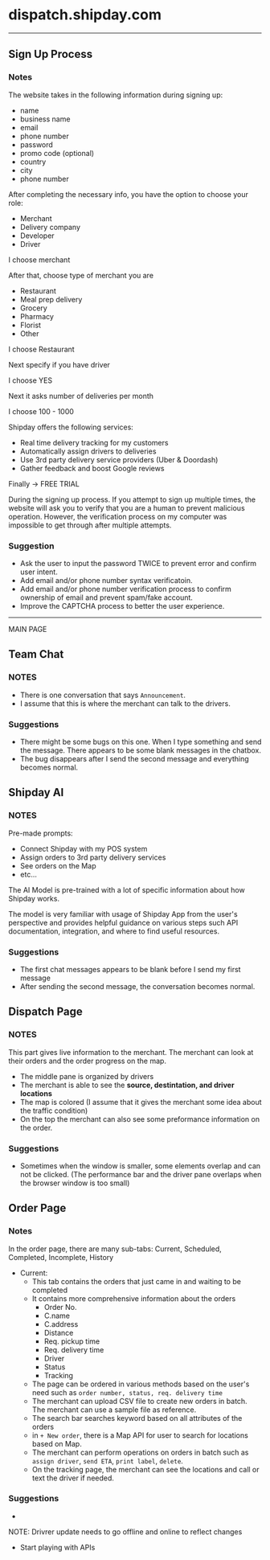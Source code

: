 # dispatch.shipday.com

---

## Sign Up Process

### Notes

The website takes in the following information
during signing up:

- name
- business name
- email
- phone number
- password
- promo code (optional)
- country
- city
- phone number

After completing the necessary info, you have the option to choose your role:

- Merchant
- Delivery company
- Developer
- Driver

I choose merchant

After that, choose type of merchant you are

- Restaurant
- Meal prep delivery
- Grocery
- Pharmacy
- Florist
- Other

I choose Restaurant

Next specify if you have driver

I choose YES

Next it asks number of deliveries per month

I choose 100 - 1000

Shipday offers the following services:

- Real time delivery tracking for my customers
- Automatically assign drivers to deliveries
- Use 3rd party delivery service providers (Uber & Doordash)
- Gather feedback and boost Google reviews

Finally -> FREE TRIAL

During the signing up process. If you attempt to sign up multiple times, the website will ask you to verify that you are a human to prevent malicious operation. However, the verification process on my computer was impossible to get through after multiple attempts.

### Suggestion

- Ask the user to input the password TWICE to prevent error and confirm user intent.
- Add email and/or phone number syntax verificatoin.
- Add email and/or phone number verification process to confirm ownership of email and prevent spam/fake account.
- Improve the CAPTCHA process to better the user experience.

---

MAIN PAGE

## Team Chat

### NOTES

- There is one conversation that says `Announcement`.
- I assume that this is where the merchant can talk to the drivers.

### Suggestions

- There might be some bugs on this one. When I type something and send the message. There appears to be some blank messages in the chatbox.
- The bug disappears after I send the second message and everything becomes normal.

## Shipday AI

### NOTES

Pre-made prompts:

- Connect Shipday with my POS system
- Assign orders to 3rd party delivery services
- See orders on the Map
- etc...

The AI Model is pre-trained with a lot of specific information about how Shipday works.

The model is very familiar with usage of Shipday App from the user's perspective and provides helpful guidance on various steps such API documentation, integration, and where to find useful resources.

### Suggestions

- The first chat messages appears to be blank before I send my first message
- After sending the second message, the conversation becomes normal.

## Dispatch Page

### NOTES

This part gives live information to the merchant. The merchant can look at their orders and the order progress on the map.

- The middle pane is organized by drivers
- The merchant is able to see the **source, destintation, and driver locations**
- The map is colored (I assume that it gives the merchant some idea about the traffic condition)
- On the top the merchant can also see some preformance information on the order.

### Suggestions

- Sometimes when the window is smaller, some elements overlap and can not be clicked. (The performance bar and the driver pane overlaps when the browser window is too small)

## Order Page

### Notes

In the order page, there are many sub-tabs: Current, Scheduled, Completed, Incomplete, History

- Current:
  - This tab contains the orders that just came in and waiting to be completed
  - It contains more comprehensive information about the orders
    - Order No.
    - C.name
    - C.address
    - Distance
    - Req. pickup time
    - Req. delivery time
    - Driver
    - Status
    - Tracking
  - The page can be ordered in various methods based on the user's need such as `order number, status, req. delivery time`
  - The merchant can upload CSV file to create new orders in batch. The merchant can use a sample file as reference.
  - The search bar searches keyword based on all attributes of the orders
  - in `+ New order`, there is a Map API for user to search for locations based on Map.
  - The merchant can perform operations on orders in batch such as `assign driver`, `send ETA`, `print label`, `delete`.
  - On the tracking page, the merchant can see the locations and call or text the driver if needed.

### Suggestions

-

<!-- TODO: -->

NOTE: Drivrer update needs to go offline and online to reflect changes

- Start playing with APIs
